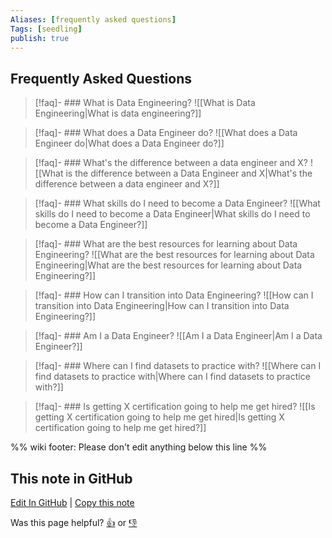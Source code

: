 ```yaml
---
Aliases: [frequently asked questions]
Tags: [seedling]
publish: true
---
```

## Frequently Asked Questions

> [!faq]- ### What is Data Engineering?
> ![[What is Data Engineering|What is data engineering?]]

> [!faq]- ### What does a Data Engineer do?
> ![[What does a Data Engineer do|What does a Data Engineer do?]]

> [!faq]- ### What's the difference between a data engineer and X?
> ![[What is the difference between a Data Engineer and X|What's the difference between a data engineer and X?]]

> [!faq]- ### What skills do I need to become a Data Engineer?
> ![[What skills do I need to become a Data Engineer|What skills do I need to become a Data Engineer?]]

> [!faq]- ### What are the best resources for learning about Data Engineering?
> ![[What are the best resources for learning about Data Engineering|What are the best resources for learning about Data Engineering?]]

> [!faq]- ### How can I transition into Data Engineering?
> ![[How can I transition into Data Engineering|How can I transition into Data Engineering?]]

> [!faq]- ### Am I a Data Engineer?
> ![[Am I a Data Engineer|Am I a Data Engineer?]]

> [!faq]- ### Where can I find datasets to practice with?
> ![[Where can I find datasets to practice with|Where can I find datasets to practice with?]]

> [!faq]- ### Is getting X certification going to help me get hired?
> ![[Is getting X certification going to help me get hired|Is getting X certification going to help me get hired?]]

%% wiki footer: Please don't edit anything below this line %%

## This note in GitHub

<span class="git-footer">[Edit In GitHub](https://github.dev/data-engineering-community/data-engineering-wiki/blob/main/FAQ/FAQ.md "git-hub-edit-note") | [Copy this note](https://raw.githubusercontent.com/data-engineering-community/data-engineering-wiki/main/FAQ/FAQ.md "git-hub-copy-note")</span>

<span class="git-footer">Was this page helpful?
[👍](https://tally.so/r/mOaxjk?rating=Yes&url=https://dataengineering.wiki/FAQ/FAQ) or [👎](https://tally.so/r/mOaxjk?rating=No&url=https://dataengineering.wiki/FAQ/FAQ)</span>
